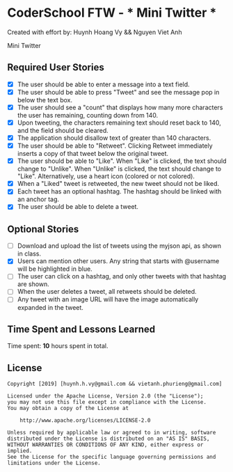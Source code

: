 # CoderSchool FTW - * Mini Twitter *

Created with effort by: Huynh Hoang Vy && Nguyen Viet Anh

Mini Twitter 


## Required User Stories

* [x] The user should be able to enter a message into a text field.
* [x] The user should be able to press "Tweet" and see the message pop in below the text box.
* [x] The user should see a "count" that displays how many more characters the user has remaining, counting down from 140.
* [x] Upon tweeting, the characters remaining text should reset back to 140, and the field should be cleared.
* [x] The application should disallow text of greater than 140 characters.
* [x] The user should be able to "Retweet". Clicking Retweet immediately inserts a copy of that tweet below the original tweet.
* [x] The user should be able to "Like". When "Like" is clicked, the text should change to "Unlike". When "Unlike" is clicked, the text should change to "Like". Alternatively, use a heart icon (colored or not colored).
* [x] When a "Liked" tweet is retweeted, the new tweet should not be liked.
* [x] Each tweet has an optional hashtag. The hashtag should be linked with an anchor tag.
* [x] The user should be able to delete a tweet.

## Optional Stories

* [ ] Download and upload the list of tweets using the myjson api, as shown in class.
* [x] Users can mention other users. Any string that starts with @username will be highlighted in blue.
* [ ] The user can click on a hashtag, and only other tweets with that hashtag are shown.
* [ ] When the user deletes a tweet, all retweets should be deleted.
* [ ] Any tweet with an image URL will have the image automatically expanded in the tweet.

## Time Spent and Lessons Learned

Time spent: **10** hours spent in total.


## License

    Copyright [2019] [huynh.h.vy@gmail.com && vietanh.phurieng@gmail.com]

    Licensed under the Apache License, Version 2.0 (the "License");
    you may not use this file except in compliance with the License.
    You may obtain a copy of the License at

        http://www.apache.org/licenses/LICENSE-2.0

    Unless required by applicable law or agreed to in writing, software
    distributed under the License is distributed on an "AS IS" BASIS,
    WITHOUT WARRANTIES OR CONDITIONS OF ANY KIND, either express or implied.
    See the License for the specific language governing permissions and
    limitations under the License.
